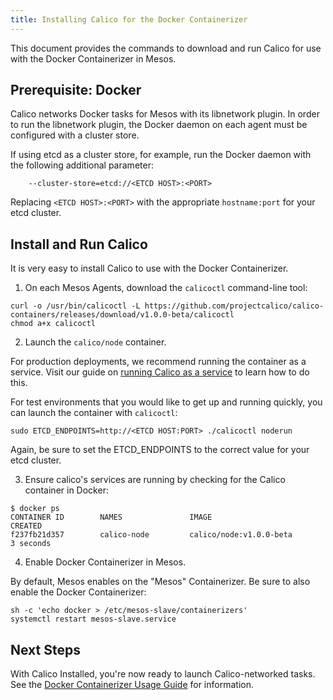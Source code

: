 ```yaml
---
title: Installing Calico for the Docker Containerizer
---
```


This document provides the commands to download and run Calico
for use with the Docker Containerizer in Mesos.

## Prerequisite: Docker
Calico networks Docker tasks for Mesos with its libnetwork plugin. In order to
run the libnetwork plugin, the Docker daemon on each agent must be configured
with a cluster store.

If using etcd as a cluster store, for example, run the Docker daemon with the
following additional parameter:

```shell
    --cluster-store=etcd://<ETCD HOST>:<PORT>
```

Replacing `<ETCD HOST>:<PORT>` with the appropriate `hostname:port`
for your etcd cluster.

## Install and Run Calico
It is very easy to install Calico to use with the
Docker Containerizer.

1. On each Mesos Agents, download the `calicoctl` command-line tool:

```shell
curl -o /usr/bin/calicoctl -L https://github.com/projectcalico/calico-containers/releases/download/v1.0.0-beta/calicoctl
chmod a+x calicoctl
```

2. Launch the `calico/node` container.

For production deployments, we recommend running the
container as a service. Visit our guide on [running Calico
as a service]({{site.baseurl}}/{{page.version}}/usage/configuration/as-service) to learn how to do this.

For test environments that you would like to get up and running
quickly, you can launch the container with `calicoctl`:

```shell
sudo ETCD_ENDPOINTS=http://<ETCD HOST:PORT> ./calicoctl noderun
```

Again, be sure to set the ETCD_ENDPOINTS to the correct value for your etcd cluster.

3. Ensure calico's services are running by checking for the Calico container in Docker:

```shell
$ docker ps
CONTAINER ID        NAMES               IMAGE                           CREATED
f237fb21d357        calico-node         calico/node:v1.0.0-beta              3 seconds
```

4. Enable Docker Containerizer in Mesos.

By default, Mesos enables on the "Mesos" Containerizer. Be sure to also
enable the Docker Containerizer:

```shell
sh -c 'echo docker > /etc/mesos-slave/containerizers'
systemctl restart mesos-slave.service
```

## Next Steps

With Calico Installed, you're now ready to launch Calico-networked tasks. See the [Docker Containerizer Usage Guide]({{site.baseurl}}/{{page.version}}/getting-started/mesos/tutorials/docker) for information.
